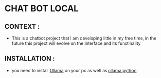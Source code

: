 # CHAT BOT LOCAL
## CONTEXT :
- This is a chatbot project that I am developing little in my free time, in the future this project will evolve on the interface and its functinality 
## INSTALLATION :
- you need to install [Ollama](https://github.com/ollama/ollama?tab=readme-ov-file) on your pc as well as [ollama python](https://github.com/ollama/ollama-python) 
